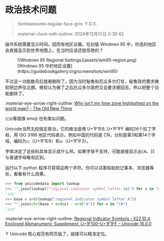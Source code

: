 # 政治技术问题

> :fontawesome-regular-face-grin: Y.D.X.
>
> :material-clock-edit-outline: 2024年12月12日 0:36:42

操作系统需要显示时间，因而有地区设置。在初版 Windows 95 中，你选的地区会直接显示到世界地图上。在当时应该还挺惊艳的？

<figure markdown='span'>
    ![Windows 95 Regional Settings](assets/win95-region.png)
    <figcaption markdown='1'>[Windows 95 中的地区设置](https://guidebookgallery.org/screenshots/win95)</figcaption>
</figure>

不过这一功能数月后就被删除了。因为当时秘鲁和厄瓜多尔打仗，秘鲁政府要求微软把边界往北挪。微软认为挪了之后厄瓜多尔政府又会要求挪回去，所以把整个功能删除了。

:material-eye-arrow-right-outline: [Why isn't my time zone highlighted on the world map? - The Old New Thing](https://devblogs.microsoft.com/oldnewthing/20030822-00/?p=42823)

🇨🇳等国旗 emoji 也有类似问题。

Unicode当然无权规定政治。它的做法是用 U+1F1E6..U+1F1FF 编码26个拉丁字母，用 ISO 3166 地区代码表示。例如中国的代码是 CN，分别是第3和第14个字母，编码为`🇨`（U+1F1E8）和`🇳`（U+1F1F3）。

字体决定了这些码具体显示成什么样。如果字体不支持，可能直接显示出`CN`，只与普通字母略有区别。

运行以下 python 程序可获得这两个字符。你可以试着粘贴到记事本、浏览器等处，看看有什么效果。

```python
>>> from unicodedata import lookup
>>> "".join(lookup(f"regional indicator symbol letter {x}") for x in "CN")
'🇨🇳'
>>> base = ord(lookup("regional indicator symbol letter A"))
>>> "".join(chr(base + ord(x) - ord("A")) for x in "CN")
'🇨🇳'
```

:material-eye-arrow-right-outline: [Regional Indicator Symbols - §22.10.4 Enclosed Alphanumeric Supplement: U+1F100–U+1F1FF – Unicode 16.0.0](https://www.unicode.org/versions/Unicode16.0.0/core-spec/chapter-22/#G39861)

↑ Unicode 核心规范有网页版了，链接可以精准定位。
